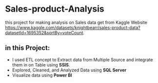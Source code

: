 # Sales-product-Analysis
this project for making analysis on Sales data get from Kaggle Website <a href='dataset'>https://www.kaggle.com/datasets/knightbearr/sales-product-data?datasetId=1695352&sortBy=voteCount</a>.

## in this Project: 
<ul>
  <li>I used ETL concept to Extract data from Multiple Source and integrate them in on Table using <b>SSIS</b>.</li>
  <li>Explored, Cleaned, and Analyzed Data using <b>SQL Server</b></li>
  <li>Visualize data using <b>Power BI</b></li>
</ul>
